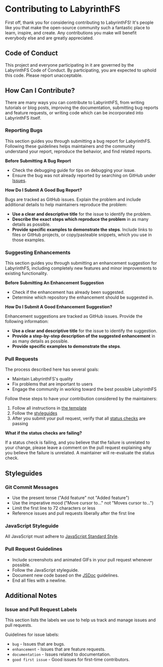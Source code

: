 # Contributing to LabyrinthFS

First off, thank you for considering contributing to LabyrinthFS! It's people like you that make the open-source community such a fantastic place to learn, inspire, and create. Any contributions you make will benefit everybody else and are greatly appreciated.

## Code of Conduct

This project and everyone participating in it are governed by the LabyrinthFS Code of Conduct. By participating, you are expected to uphold this code. Please report unacceptable.

## How Can I Contribute?

There are many ways you can contribute to LabyrinthFS, from writing tutorials or blog posts, improving the documentation, submitting bug reports and feature requests, or writing code which can be incorporated into LabyrinthFS itself.

### Reporting Bugs

This section guides you through submitting a bug report for LabyrinthFS. Following these guidelines helps maintainers and the community understand your report, reproduce the behavior, and find related reports.

**Before Submitting A Bug Report**

- Check the debugging guide for tips on debugging your issue.
- Ensure the bug was not already reported by searching on GitHub under [Issues](https://github.com/dholdaway/LabyrinthFS/issues).

**How Do I Submit A Good Bug Report?**

Bugs are tracked as GitHub issues. Explain the problem and include additional details to help maintainers reproduce the problem:

- **Use a clear and descriptive title** for the issue to identify the problem.
- **Describe the exact steps which reproduce the problem** in as many details as possible.
- **Provide specific examples to demonstrate the steps**. Include links to files or GitHub projects, or copy/pasteable snippets, which you use in those examples.

### Suggesting Enhancements

This section guides you through submitting an enhancement suggestion for LabyrinthFS, including completely new features and minor improvements to existing functionality.

**Before Submitting An Enhancement Suggestion**

- Check if the enhancement has already been suggested.
- Determine which repository the enhancement should be suggested in.

**How Do I Submit A Good Enhancement Suggestion?**

Enhancement suggestions are tracked as GitHub issues. Provide the following information:

- **Use a clear and descriptive title** for the issue to identify the suggestion.
- **Provide a step-by-step description of the suggested enhancement** in as many details as possible.
- **Provide specific examples to demonstrate the steps**.

### Pull Requests

The process described here has several goals:

- Maintain LabyrinthFS's quality
- Fix problems that are important to users
- Engage the community in working toward the best possible LabyrinthFS

Follow these steps to have your contribution considered by the maintainers:

1. Follow all instructions in [the template](PULL_REQUEST_TEMPLATE.md)
2. Follow the [styleguides](#styleguides)
3. After you submit your pull request, verify that all [status checks](https://help.github.com/articles/about-status-checks/) are passing

**What if the status checks are failing?**

If a status check is failing, and you believe that the failure is unrelated to your change, please leave a comment on the pull request explaining why you believe the failure is unrelated. A maintainer will re-evaluate the status check.

## Styleguides

### Git Commit Messages

- Use the present tense ("Add feature" not "Added feature")
- Use the imperative mood ("Move cursor to..." not "Moves cursor to...")
- Limit the first line to 72 characters or less
- Reference issues and pull requests liberally after the first line

### JavaScript Styleguide

All JavaScript must adhere to [JavaScript Standard Style](https://standardjs.com/).

### Pull Request Guidelines

- Include screenshots and animated GIFs in your pull request whenever possible.
- Follow the JavaScript styleguide.
- Document new code based on the [JSDoc](https://jsdoc.app/) guidelines.
- End all files with a newline.

## Additional Notes

### Issue and Pull Request Labels

This section lists the labels we use to help us track and manage issues and pull requests.

Guidelines for issue labels:

- `bug` - Issues that are bugs.
- `enhancement` - Issues that are feature requests.
- `documentation` - Issues related to documentation.
- `good first issue` - Good issues for first-time contributors.
